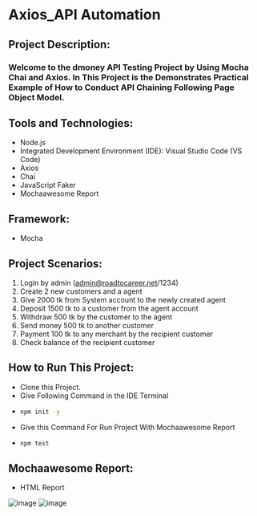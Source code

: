 # Axios_API Automation

## Project Description:

### Welcome to the dmoney API Testing Project by Using Mocha Chai and Axios. In This Project is the Demonstrates Practical Example of How to Conduct API Chaining Following Page Object Model.

## Tools and Technologies:

- Node.js
- Integrated Development Environment (IDE): Visual Studio Code (VS Code)
- Axios
- Chai
- JavaScript Faker
- Mochaawesome Report

## Framework:

- Mocha

## Project Scenarios:


1. Login by admin (admin@roadtocareer.net/1234)
2. Create 2 new customers and a agent
3. Give 2000 tk from System account to the newly created agent
4. Deposit 1500 tk to a customer from the agent account
5. Withdraw 500 tk by the customer to the agent
6. Send money 500 tk to another customer
7. Payment 100 tk to any merchant by the recipient customer
8. Check balance of the recipient customer



## How to Run This Project:

- Clone this Project.
- Give Following Command in the IDE Terminal
- ```bash
  npm init -y
- Give this Command For Run Project With Mochaawesome Report
- ```bash
  npm test

## Mochaawesome Report:

- HTML Report

![image](https://github.com/user-attachments/assets/8048b1f6-31cb-488d-a324-db9764c4a711)
![image](https://github.com/user-attachments/assets/efbdaf89-17c6-412d-9d59-9acef49576a4)




